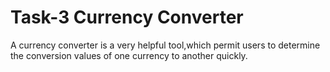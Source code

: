 # Task-3 Currency Converter
A currency converter is a very helpful tool,which permit users to determine the conversion values of one currency to another quickly.
